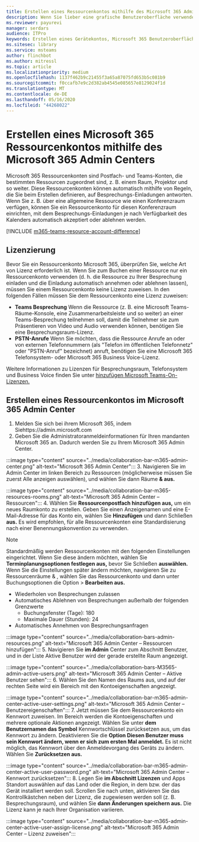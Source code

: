 ```yaml
---
title: Erstellen eines Ressourcenkontos mithilfe des Microsoft 365 Admin Centers
description: Wenn Sie lieber eine grafische Benutzeroberfläche verwenden möchten, können Sie über das Microsoft 365 Admin Center ein Ressourcenkonto für Ihre Microsoft Teams-Räume und zusammenarbeitsleisten für Microsoft Teams erstellen.
ms.reviewer: payurevi
manager: serdars
audience: ITPro
keywords: Erstellen eines Gerätekontos, Microsoft 365 Benutzeroberfläche, Microsoft 365 Admin Center
ms.sitesec: library
ms.service: msteams
author: flinchbot
ms.author: mitressl
ms.topic: article
ms.localizationpriority: medium
ms.openlocfilehash: 1137f462b9c21455f3a65a87075fd653b5c081b9
ms.sourcegitcommit: f0ccafb7e9c2d382ab4545e085657e8129024f1d
ms.translationtype: MT
ms.contentlocale: de-DE
ms.lasthandoff: 05/16/2020
ms.locfileid: "44268022"
---
```

# <a name="create-a-microsoft-365-resource-account-using-the-microsoft-365-admin-center"></a>Erstellen eines Microsoft 365 Ressourcenkontos mithilfe des Microsoft 365 Admin Centers

Microsoft 365 Ressourcenkonten sind Postfach- und Teams-Konten, die bestimmten Ressourcen zugeordnet sind, z. B. einem Raum, Projektor und so weiter. Diese Ressourcenkonten können automatisch mithilfe von Regeln, die Sie beim Erstellen definieren, auf Besprechungs-Einladungen antworten. Wenn Sie z. B. über eine allgemeine Ressource wie einen Konferenzraum verfügen, können Sie ein Ressourcenkonto für diesen Konferenzraum einrichten, mit dem Besprechungs-Einladungen je nach Verfügbarkeit des Kalenders automatisch akzeptiert oder ablehnen werden.

<!-- The steps in this article show you how to set up a resource account using the Microsoft 365 admin center. If you'd rather use PowerShell to create resource accounts, [Create a resource account using the PowerShell](resource-account-ps.md). -->

[!INCLUDE [m365-teams-resource-account-difference](../includes/m365-teams-resource-account-difference.md)]

## <a name="licensing"></a>Lizenzierung

Bevor Sie ein Ressourcenkonto Microsoft 365, überprüfen Sie, welche Art von Lizenz erforderlich ist. Wenn Sie zum Buchen einer Ressource nur ein Ressourcenkonto verwenden (d. h. die Ressource zu Ihrer Besprechung einladen und die Einladung automatisch annehmen oder ablehnen lassen), müssen Sie einem Ressourcenkonto keine Lizenz zuweisen. In den folgenden Fällen müssen Sie dem Ressourcenkonto eine Lizenz zuweisen:

- **Teams Besprechung** Wenn die Ressource (z. B. eine Microsoft Teams-Räume-Konsole, eine Zusammenarbeitsleiste und so weiter) an einer Teams-Besprechung teilnehmen soll, damit die Teilnehmer sie zum Präsentieren von Video und Audio verwenden können, benötigen Sie eine Besprechungsraum-Lizenz. 
- **PSTN-Anrufe** Wenn Sie möchten, dass die Ressource Anrufe an oder von externen Telefonnummern (als "Telefon im öffentlichen Telefonnetz" oder "PSTN-Anruf" bezeichnet) anruft, benötigen Sie eine Microsoft 365 Telefonsystem- oder Microsoft 365 Business Voice-Lizenz.

Weitere Informationen zu Lizenzen für Besprechungsraum, Telefonsystem und Business Voice finden Sie unter [hinzufügen Microsoft Teams-On-Lizenzen.](../teams-add-on-licensing/microsoft-teams-add-on-licensing.md)

## <a name="create-a-resource-account-in-the-microsoft-365-admin-center"></a><a href="" id="create-device-acct-m365-admin-ctr"></a>Erstellen eines Ressourcenkontos im Microsoft 365 Admin Center

1. Melden Sie sich bei ihrem Microsoft 365, indem Siehttps://admin.microsoft.com
2. Geben Sie die Administratoranmeldeinformationen für Ihren mandanten Microsoft 365 an. Dadurch werden Sie zu Ihrem Microsoft 365 Admin Center.

:::image type="content" source="../media/collaboration-bar-m365-admin-center.png" alt-text="Microsoft 365 Admin Center":::
3. Navigieren Sie im Admin  Center im linken Bereich zu  Ressourcen (möglicherweise müssen Sie zuerst Alle anzeigen auswählen), und wählen Sie dann Räume **& aus.**

:::image type="content" source="../media/collaboration-bar-m365-resources-rooms.png" alt-text="Microsoft 365 Admin Center – Ressourcen":::
4. Wählen Sie **Ressourcenpostfach hinzufügen aus,** um ein neues Raumkonto zu erstellen. Geben Sie einen Anzeigenamen und eine E-Mail-Adresse für das Konto ein, wählen Sie **Hinzufügen** und dann Schließen **aus.** Es wird empfohlen, für alle Ressourcenkonten eine Standardisierung nach einer Benennungskonvention zu verwenden.

> [!NOTE]
> Standardmäßig werden Ressourcenkonten mit den folgenden Einstellungen eingerichtet. Wenn Sie diese ändern möchten, wählen Sie **Terminplanungsoptionen festlegen aus,** bevor Sie Schließen **auswählen.** Wenn Sie die Einstellungen später ändern möchten, navigieren Sie zu Ressourcenräume & , wählen Sie das Ressourcenkonto und dann unter Buchungsoptionen die Option  >   **Bearbeiten aus.** 
>
> - Wiederholen von Besprechungen zulassen
> - Automatisches Ablehnen von Besprechungen außerhalb der folgenden Grenzwerte
>   - Buchungsfenster (Tage): 180
>   - Maximale Dauer (Stunden): 24
> - Automatisches Annehmen von Besprechungsanfragen

:::image type="content" source="../media/collaboration-bars-admin-resources.png" alt-text="Microsoft 365 Admin Center – Ressourcen hinzufügen":::
5. Navigieren Sie **im Admin** Center zum  Abschnitt Benutzer, und in der Liste Aktive Benutzer wird der gerade erstellte Raum angezeigt.

:::image type="content" source="../media/collaboration-bars-M3565-admin-active-users.png" alt-text="Microsoft 365 Admin Center – Aktive Benutzer sehen":::
6. Wählen Sie den Namen des Raums aus, und auf der rechten Seite wird ein Bereich mit den Kontoeigenschaften angezeigt.

:::image type="content" source="../media/collaboration-bar-m365-admin-center-active-user-settings.png" alt-text="Microsoft 365 Admin Center – Benutzereigenschaften":::
7. Jetzt müssen Sie dem Ressourcenkonto ein Kennwort zuweisen. Im Bereich werden die Kontoeigenschaften und mehrere optionale Aktionen angezeigt. Wählen Sie unter **dem Benutzernamen das Symbol** Kennwortschlüssel zurücksetzen aus, um das Kennwort zu ändern. Deaktivieren Sie die **Option Diesen Benutzer muss sein Kennwort ändern, wenn er sich zum ersten Mal anmeldet.** Es ist nicht möglich, das Kennwort über den Anmeldevorgang des Geräts zu ändern. Wählen Sie **Zurücksetzen aus.**

:::image type="content" source="../media/collaboration-bar-m365-admin-center-active-user-password.png" alt-text="Microsoft 365 Admin Center – Kennwort zurücksetzen":::
8. Legen Sie **im Abschnitt Lizenzen** und Apps Standort auswählen auf das Land oder die Region, in dem bzw. der das Gerät installiert werden soll.  Scrollen Sie nach unten, aktivieren Sie das Kontrollkästchen neben der Lizenz, die zugewiesen werden soll (z. B. Besprechungsraum), und wählen Sie **dann Änderungen speichern aus.** Die Lizenz kann je nach Ihrer Organisation variieren.

:::image type="content" source="../media/collaboration-bar-m365-admin-center-active-user-assign-license.png" alt-text="Microsoft 365 Admin Center – Lizenz zuweisen":::
